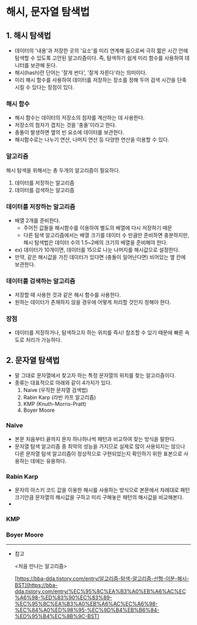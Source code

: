 # 해시, 문자열 탐색법

## 1. 해시 탐색법

- 데이터의 '내용'과 저장한 곳의 '요소'를 미리 연계해 둠으로써 극히 짧은 시간 안에 탐색할 수 있도록 고안된 알고리즘이다. 즉, 탐색하기 쉽게 미리 함수를 사용하여 데니터를 보관해 둔다.
- 해시(hash)란 단어는 '잘게 썬다', '잘게 자른다'라는 의미이다.
- 미리 해시 함수를 사용하여 데이터를 저장하는 장소를 정해 두어 검색 시간을 단축시킬 수 있다는 장점이 있다.

### 해시 함수

- 해시 함수는 데이터의 저장소의 첨자를 계산하는 데 사용한다.
- 저장소의 첨자가 겹치는 것을 '충돌'이라고 한다.
- 충돌이 발생하면 옆의 빈 요소에 데이터를 보관한다.
- 해시함수로는 나누기 연산, 나머지 연산 등 다양한 연산을 이용할 수 있다.

### 알고리즘

해시 탐색을 위해서는 총 두개의 알고리즘이 필요하다.

1. 데이터를 저장하는 알고리즘
2. 데이터를 검색하는 알고리즘

### 데이터를 저장하는 알고리즘

- 배열 2개를 준비한다.
    - 주어진 값들을 해시함수를 이용하여 별도의 배열에 다시 저장하기 때문
    - 다른 탐색 알고리즘에서는 배열 크기를 데이터 수 만큼만 준비하면 충분하지만, 해시 탐색법은 데이터 수의 1.5~2배의 크기의 배열을 준비해야 한다.
- ex) 데이터가 10개이면, 데이터를 15으로 나눈 나머지를 해시값으로 설정한다.
- 만약, 같은 해시값을 가진 데이터가 있다면 (충돌이 일어난다면) 비어있는 옆 칸에 보관한다.

### 데이터를 검색하는 알고리즘

- 저장할 때 사용한 것과 같은 해시 함수를 사용한다.
- 원하는 데이터가 존재하지 않을 경우에 어떻게 처리할 것인지 정해야 한다.

### 장점

- 데이터를 저장하거나, 탐색하고자 하는 위치를 즉시! 참조할 수 있기 때문에 빠른 속도로 처리가 가능하다.

## 2. 문자열 탐색법

- 말 그대로 문자열에서 찾고자 하는 특정 문자열의 위치를 찾는 알고리즘이다.
- 종류는 대표적으로 아래와 같이 4가지가 있다.
    1. Naive (우직한 문자열 검색법)
    2. Rabin Karp (라빈 카프 알고리즘)
    3. KMP (Knuth-Morris-Pratt) 
    4. Boyer Moore 

### Naive

- 본문 처음부터 끝까지 문자 하나하나씩 패턴과 비교하여 찾는 방식을 말한다.
- 문자열 탐색 알고리즘 중 최악의 성능을 가지므로 실제로 많이 사용되지는 않으나 다른 문자열 탐색 알고리즘이 정상적으로 구현되었는지 확인하기 위한 표본으로 사용하는 데에는 유용하다.

### Rabin Karp

- 문자의 아스키 코드 값을 이용한 해시를 사용하는 방식으로 본문에서 차례대로 패턴 크기만큼 문자열의 해시값을 구하고 미리 구해놓은 패턴의 해시값을 비교해본다.
- 

### KMP

### Boyer Moore

---

- 참고

    <처음 만나는 알고리즘>

    [https://bba-dda.tistory.com/entry/알고리즘-탐색-알고리즘-선형-이분-해시-BST](https://bba-dda.tistory.com/entry/%EC%95%8C%EA%B3%A0%EB%A6%AC%EC%A6%98-%ED%83%90%EC%83%89-%EC%95%8C%EA%B3%A0%EB%A6%AC%EC%A6%98-%EC%84%A0%ED%98%95-%EC%9D%B4%EB%B6%84-%ED%95%B4%EC%8B%9C-BST)
